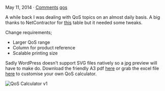 May 11, 2014 · [Comments][1] [qos][2]

A while back I was dealing with QoS topics on an almost daily basis. A big thanks to NetContractor for [this][3] table but it needed some tweaks.

Change requirements;

* Larger QoS range
* Column for product reference
* Scalable printing size

Sadly WordPress doesn't support SVG files natively so a jpg preview will have to make do. Download the friendly A3 pdf [here][4] or grab the excel file [here][5] to customise your own QoS calculator.

![QoS Calculator v1][6]

[1]: http://blog.network2501.com/2014/05/11/qos-calculator/#disqus_thread
[2]: http://blog.network2501.com/categories/qos
[3]: http://blog.network2501.com/images/qos-values-calculator-v3.jpg
[4]: https://github.com/network2501/ghost/blob/master/qos-calculator-v1.pdf
[5]: https://github.com/network2501/ghost/blob/master/qos-calculator.xlsx
[6]: http://blog.network2501.com/images/qos-calculator-v1.png

